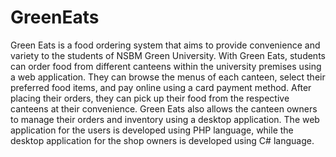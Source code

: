 # GreenEats
Green Eats is a food ordering system that aims to provide convenience and variety to the students of NSBM Green University. With Green Eats, students can order food from different canteens within the university premises using a web application. They can browse the menus of each canteen, select their preferred food items, and pay online using a card payment method. After placing their orders, they can pick up their food from the respective canteens at their convenience. Green Eats also allows the canteen owners to manage their orders and inventory using a desktop application. The web application for the users is developed using PHP language, while the desktop application for the shop owners is developed using C# language.
